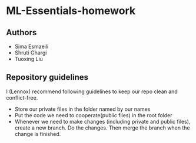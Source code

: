 # ML-Essentials-homework

## Authors
- Sima Esmaeili
- Shruti Ghargi
- Tuoxing Liu

## Repository guidelines

I (Lennox) recommend following guidelines to keep our repo clean and conflict-free.

- Store our private files in the folder named by our names
- Put the code we need to cooperate(public files) in the root folder
- Whenever we need to make changes (including private and public files), create a new branch. Do the changes. Then merge the branch when the change is finished.

